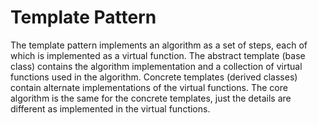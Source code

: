 Template Pattern
================

The template pattern implements an algorithm as a set of steps, each
of which is implemented as a virtual function.  The abstract template
(base class) contains the algorithm implementation and a collection of
virtual functions used in the algorithm.  Concrete templates (derived
classes) contain alternate implementations of the virtual
functions. The core algorithm is the same for the concrete templates,
just the details are different as implemented in the virtual
functions.